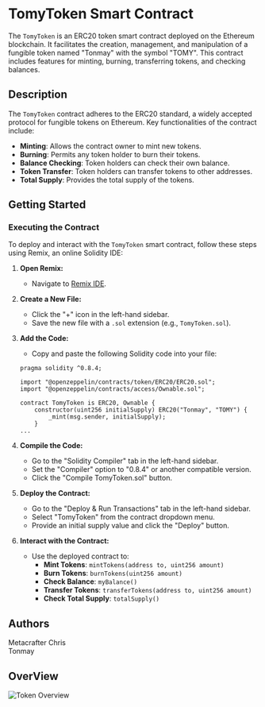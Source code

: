 # TomyToken Smart Contract

The `TomyToken` is an ERC20 token smart contract deployed on the Ethereum blockchain. It facilitates the creation, management, and manipulation of a fungible token named "Tonmay" with the symbol "TOMY". This contract includes features for minting, burning, transferring tokens, and checking balances.

## Description

The `TomyToken` contract adheres to the ERC20 standard, a widely accepted protocol for fungible tokens on Ethereum. Key functionalities of the contract include:

- **Minting**: Allows the contract owner to mint new tokens.
- **Burning**: Permits any token holder to burn their tokens.
- **Balance Checking**: Token holders can check their own balance.
- **Token Transfer**: Token holders can transfer tokens to other addresses.
- **Total Supply**: Provides the total supply of the tokens.

## Getting Started

### Executing the Contract

To deploy and interact with the `TomyToken` smart contract, follow these steps using Remix, an online Solidity IDE:

1. **Open Remix:**
   - Navigate to [Remix IDE](https://remix.ethereum.org/).

2. **Create a New File:**
   - Click the "+" icon in the left-hand sidebar.
   - Save the new file with a `.sol` extension (e.g., `TomyToken.sol`).

3. **Add the Code:**
   - Copy and paste the following Solidity code into your file:

    ```solidity
    pragma solidity ^0.8.4;

    import "@openzeppelin/contracts/token/ERC20/ERC20.sol";
    import "@openzeppelin/contracts/access/Ownable.sol";

    contract TomyToken is ERC20, Ownable {
        constructor(uint256 initialSupply) ERC20("Tonmay", "TOMY") {
            _mint(msg.sender, initialSupply);
        }
   ...
    ```

4. **Compile the Code:**
   - Go to the "Solidity Compiler" tab in the left-hand sidebar.
   - Set the "Compiler" option to "0.8.4" or another compatible version.
   - Click the "Compile TomyToken.sol" button.

5. **Deploy the Contract:**
   - Go to the "Deploy & Run Transactions" tab in the left-hand sidebar.
   - Select "TomyToken" from the contract dropdown menu.
   - Provide an initial supply value and click the "Deploy" button.

6. **Interact with the Contract:**
   - Use the deployed contract to:
     - **Mint Tokens**: `mintTokens(address to, uint256 amount)`
     - **Burn Tokens**: `burnTokens(uint256 amount)`
     - **Check Balance**: `myBalance()`
     - **Transfer Tokens**: `transferTokens(address to, uint256 amount)`
     - **Check Total Supply**: `totalSupply()`

## Authors

Metacrafter Chris  
Tonmay

## OverView

![Token Overview](https://github.com/user-attachments/assets/93d54ed4-facd-446e-ac36-9ba798228d7f)
